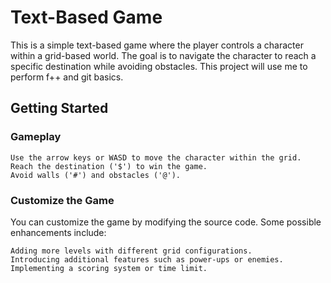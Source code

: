 # Text-Based Game

This is a simple text-based game where the player controls a character within a grid-based world. The goal is to navigate the character to reach a specific destination while avoiding obstacles.
This project will use me to perform f++ and git basics.

## Getting Started

### Gameplay

    Use the arrow keys or WASD to move the character within the grid.
    Reach the destination ('$') to win the game.
    Avoid walls ('#') and obstacles ('@').

### Customize the Game

You can customize the game by modifying the source code. Some possible enhancements include:

    Adding more levels with different grid configurations.
    Introducing additional features such as power-ups or enemies.
    Implementing a scoring system or time limit.


